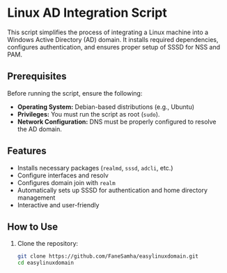 # Linux AD Integration Script

This script simplifies the process of integrating a Linux machine into a Windows Active Directory (AD) domain. It installs required dependencies, configures authentication, and ensures proper setup of SSSD for NSS and PAM.

## Prerequisites

Before running the script, ensure the following:

- **Operating System:** Debian-based distributions (e.g., Ubuntu)
- **Privileges:** You must run the script as root (`sudo`).
- **Network Configuration:** DNS must be properly configured to resolve the AD domain.

## Features

- Installs necessary packages (`realmd`, `sssd`, `adcli`, etc.)
- Configure interfaces and resolv
- Configures domain join with `realm`
- Automatically sets up SSSD for authentication and home directory management
- Interactive and user-friendly

## How to Use

1. Clone the repository:
   ```bash
   git clone https://github.com/FaneSamha/easylinuxdomain.git
   cd easylinuxdomain
